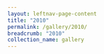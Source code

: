 ```yaml
---
layout: leftnav-page-content
title: "2010"
permalink: /gallery/2010/
breadcrumb: "2010"
collection_name: gallery
---
```

